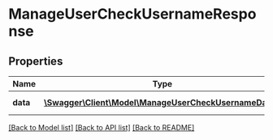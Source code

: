 # ManageUserCheckUsernameResponse

## Properties
Name | Type | Description | Notes
------------ | ------------- | ------------- | -------------
**data** | [**\Swagger\Client\Model\ManageUserCheckUsernameData[]**](ManageUserCheckUsernameData.md) | Success or failure | 

[[Back to Model list]](../README.md#documentation-for-models) [[Back to API list]](../README.md#documentation-for-api-endpoints) [[Back to README]](../README.md)


